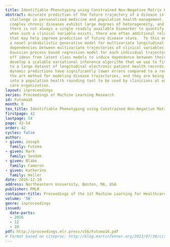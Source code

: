 ```yaml
---
title: Identifiable Phenotyping using Constrained Non-Negative Matrix Factorization
abstract: Accurate prediction of the future trajectory of a disease is an important
  challenge in personalized medicine and population health management.  However, many
  complex chronic diseases exhibit large degrees of heterogeneity, and furthermore
  there is not always a single readily available biomarker to quantify disease severity.  Even
  when such a clinical variable exists, there are often additional related biomarkers
  that may help improve prediction of future disease state.  To this end, we propose
  a novel probabilistic generative model for multivariate longitudinal data that captures
  dependencies between multivariate trajectories of clinical variables.  We use a
  Gaussian process based regression model for each individual trajectory, and build
  off ideas from latent class models to induce dependence between their mean functions.  We
  develop a scalable variational inference algorithm that we use to fit our model
  to a large dataset of longitudinal electronic patient health records.  Our model’s
  dynamic predictions have significantly lower errors compared to a recent state of
  the art method for modeling disease trajectories, and they are being incorporated
  into a population health rounding tool to be used by clinicians at our local accountable
  care organization.
layout: inproceedings
series: Proceedings of Machine Learning Research
id: Futoma16
month: 0
tex_title: Identifiable Phenotyping using Constrained Non-Negative Matrix Factorization
firstpage: 42
lastpage: 54
page: 42-54
order: 42
cycles: false
author:
- given: Joseph
  family: Futoma
- given: Mark
  family: Sendak
- given: Blake
  family: Cameron
- given: Katherine
  family: Heller
date: 2016-12-10
address: Northeastern University, Boston, MA, USA
publisher: PMLR
container-title: Proceedings of the 1st Machine Learning for Healthcare Conference
volume: '56'
genre: inproceedings
issued:
  date-parts:
  - 2016
  - 12
  - 10
pdf: http://proceedings.mlr.press/v56/Futoma16.pdf
# Format based on citeproc: http://blog.martinfenner.org/2013/07/30/citeproc-yaml-for-bibliographies/
---
```

